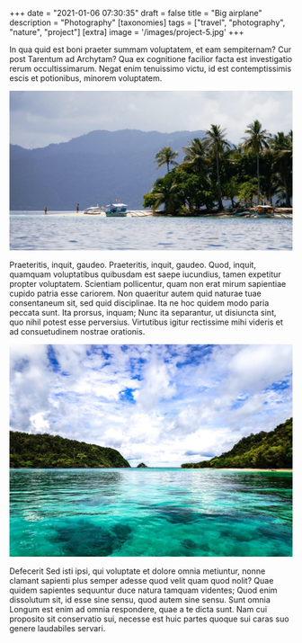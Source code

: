 +++
date = "2021-01-06 07:30:35"
draft = false
title = "Big airplane"
description = "Photography"
[taxonomies]
tags = ["travel", "photography", "nature", "project"]
[extra]
image = '/images/project-5.jpg'
+++

In qua quid est boni praeter summam voluptatem, et eam sempiternam? Cur post Tarentum ad Archytam? Qua ex cognitione facilior facta est investigatio rerum occultissimarum. Negat enim tenuissimo victu, id est contemptissimis escis et potionibus, minorem voluptatem.

![Palm trees](/images/image-example-3.jpg)

Praeteritis, inquit, gaudeo. Praeteritis, inquit, gaudeo. Quod, inquit, quamquam voluptatibus quibusdam est saepe iucundius, tamen expetitur propter voluptatem. Scientiam pollicentur, quam non erat mirum sapientiae cupido patria esse cariorem. Non quaeritur autem quid naturae tuae consentaneum sit, sed quid disciplinae. Ita ne hoc quidem modo paria peccata sunt. Ita prorsus, inquam; Nunc ita separantur, ut disiuncta sint, quo nihil potest esse perversius. Virtutibus igitur rectissime mihi videris et ad consuetudinem nostrae orationis.

![Sea](/images/image-example-4.jpg)

Defecerit Sed isti ipsi, qui voluptate et dolore omnia metiuntur, nonne clamant sapienti plus semper adesse quod velit quam quod nolit? Quae quidem sapientes sequuntur duce natura tamquam videntes; Quod enim dissolutum sit, id esse sine sensu, quod autem sine sensu. Sunt omnia Longum est enim ad omnia respondere, quae a te dicta sunt. Nam cui proposito sit conservatio sui, necesse est huic partes quoque sui caras suo genere laudabiles servari.
